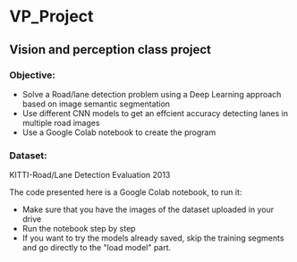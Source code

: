# VP_Project
## Vision and perception class project

### Objective:
 - Solve a Road/lane detection problem using a Deep Learning approach based on image semantic segmentation
 - Use different CNN models to get an effcient accuracy detecting lanes in multiple road images
 - Use a Google Colab notebook to create the program

### Dataset: 
KITTI-Road/Lane Detection Evaluation 2013

The code presented here is a Google Colab notebook, to run it:
- Make sure that you have the images of the dataset uploaded in your drive
- Run the notebook step by step
- If you want to try the models already saved, skip the training segments and go directly to the "load model" part.

